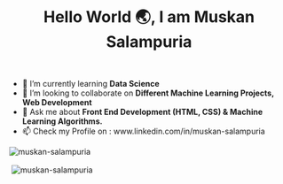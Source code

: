 ### <p><h1 align="center">Hello World :earth_asia:, I am Muskan Salampuria</h1><br></p>

<ul>
  <li>🌱 I’m currently learning <b>Data Science</b></li>
  <li>👯 I’m looking to collaborate on <b>Different Machine Learning Projects, Web Development</b></li>
  <li>💬 Ask me about <b>Front End Development (HTML, CSS) & Machine Learning Algorithms.</b></li>
  <li>📫 Check my Profile on : www.linkedin.com/in/muskan-salampuria</li>
</ul>


<p><img align="center" src="https://github-readme-stats.vercel.app/api/top-langs/?username=muskan-salampuria&layout=compact&hide=html" alt="muskan-salampuria" /> </p>
<p>&nbsp;<img align="center" src="https://github-readme-stats.vercel.app/api?username=muskan-salampuria&show_icons=true" alt="muskan-salampuria" /></p>
